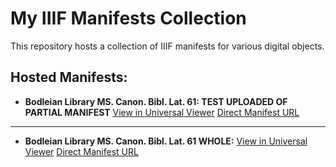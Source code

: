 # My IIIF Manifests Collection

This repository hosts a collection of IIIF manifests for various digital objects.

## Hosted Manifests:

* **Bodleian Library MS. Canon. Bibl. Lat. 61: TEST UPLOADED OF PARTIAL MANIFEST**
    [View in Universal Viewer](https://uv-viewer.netlify.app/#?manifest=https://kyrieb-ekat.github.io/iiif-manifests/manifests/bodleian_library_ms__canon__bibl__lat__61_manifest(1).json)
    [Direct Manifest URL](https://kyrieb-ekat.github.io/iiif-manifests/manifests/bodleian_library_ms__canon__bibl__lat__61_manifest(1).json)

---
* **Bodleian Library MS. Canon. Bibl. Lat. 61 WHOLE:**
    [View in Universal Viewer](https://uv-viewer.netlify.app/#?manifest=https://kyrieb-ekat.github.io/iiif-manifests/manifests/[your-next-manifest].json)
    [Direct Manifest URL](https://kyrieb-ekat.github.io/iiif-manifests/manifests/biblat61_converted.json)
